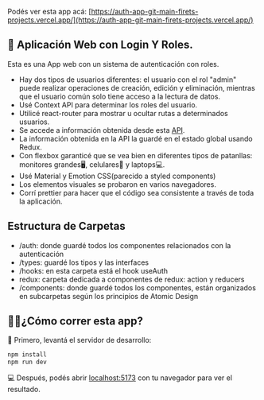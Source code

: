 Podés ver esta app acá: [https://auth-app-git-main-firets-projects.vercel.app/](https://auth-app-git-main-firets-projects.vercel.app/)

## 🔵 Aplicación Web con Login Y Roles. 

Esta es una App web con un sistema de autenticación con roles.

- Hay dos tipos de usuarios diferentes: el usuario con el rol "admin" puede realizar operaciones de creación, edición y eliminación, mientras que el usuario común solo tiene acceso a la lectura de datos. 
- Usé Context API para determinar los roles del usuario.
- Utilicé react-router para mostrar u ocultar rutas a determinados usuarios.
- Se accede a información obtenida desde esta [API](https://jsonplaceholder.typicode.com/).
- La información obtenida en la API la guardé en el estado global usando Redux.
- Con flexbox garanticé que se vea bien en diferentes tipos de patanllas: monitores grandes🖥️, celulares📱 y laptops💻. 
- Usé Material y Emotion CSS(parecido a styled components)
- Los elementos visuales se probaron en varios navegadores.
- Corrí prettier para hacer que el código sea consistente a través de toda la aplicación.

## Estructura de Carpetas
- /auth: donde guardé todos los componentes relacionados con la autenticación
- /types: guardé los tipos y las interfaces
- /hooks: en esta carpeta está el hook useAuth
- redux: carpeta dedicada a componentes de redux: action y reducers
- /components: donde guardé todos los componentes, están organizados en subcarpetas según los principios de Atomic Design

## 🏃‍♂️¿Cómo correr esta app?

🚀 Primero, levantá el servidor de desarrollo:

```bash
npm install
npm run dev
```

💻 Después, podés abrir [localhost:5173](http://localhost:5173) con tu navegador para ver el resultado.
